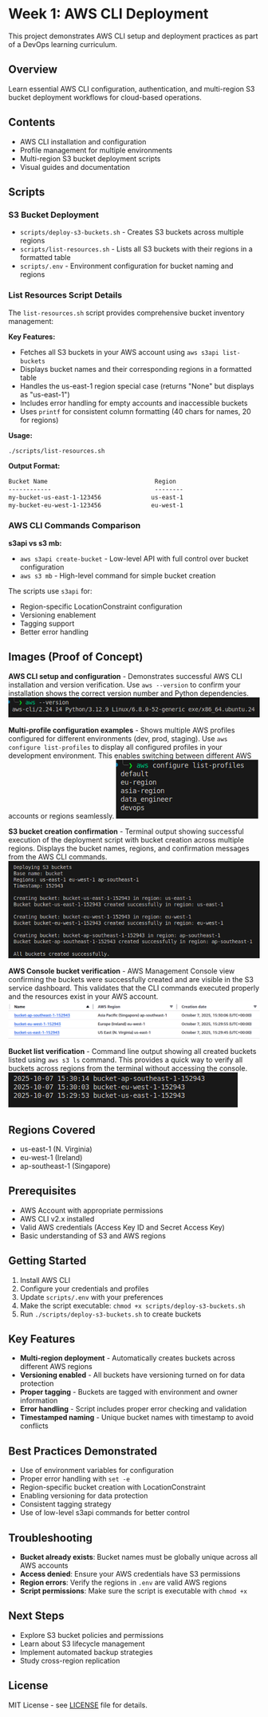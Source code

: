 # Week 1: AWS CLI Deployment

This project demonstrates AWS CLI setup and deployment practices as part of a DevOps learning curriculum.

## Overview

Learn essential AWS CLI configuration, authentication, and multi-region S3 bucket deployment workflows for cloud-based operations.

## Contents

- AWS CLI installation and configuration
- Profile management for multiple environments
- Multi-region S3 bucket deployment scripts
- Visual guides and documentation

## Scripts

### S3 Bucket Deployment
- `scripts/deploy-s3-buckets.sh` - Creates S3 buckets across multiple regions
- `scripts/list-resources.sh` - Lists all S3 buckets with their regions in a formatted table
- `scripts/.env` - Environment configuration for bucket naming and regions

### List Resources Script Details

The `list-resources.sh` script provides comprehensive bucket inventory management:

**Key Features:**
- Fetches all S3 buckets in your AWS account using `aws s3api list-buckets`
- Displays bucket names and their corresponding regions in a formatted table
- Handles the us-east-1 region special case (returns "None" but displays as "us-east-1")
- Includes error handling for empty accounts and inaccessible buckets
- Uses `printf` for consistent column formatting (40 chars for names, 20 for regions)

**Usage:**
```bash
./scripts/list-resources.sh
```

**Output Format:**
```
Bucket Name                              Region
------------                             --------
my-bucket-us-east-1-123456              us-east-1
my-bucket-eu-west-1-123456              eu-west-1
```

### AWS CLI Commands Comparison

**s3api vs s3 mb:**
- `aws s3api create-bucket` - Low-level API with full control over bucket configuration
- `aws s3 mb` - High-level command for simple bucket creation

The scripts use `s3api` for:
- Region-specific LocationConstraint configuration
- Versioning enablement
- Tagging support
- Better error handling


## Images (Proof of Concept)

**AWS CLI setup and configuration** - Demonstrates successful AWS CLI installation and version verification. Use `aws --version` to confirm your installation shows the correct version number and Python dependencies.
![AWS CLI setup and configuration proof](images/aws-cli.png)

**Multi-profile configuration examples** - Shows multiple AWS profiles configured for different environments (dev, prod, staging). Use `aws configure list-profiles` to display all configured profiles in your development environment. This enables switching between different AWS accounts or regions seamlessly.
![Multi-profile configuration examples](images/profiles.png)

**S3 bucket creation confirmation** - Terminal output showing successful execution of the deployment script with bucket creation across multiple regions. Displays the bucket names, regions, and confirmation messages from the AWS CLI commands.
![S3 bucket creation confirmation](images/bucket-created.png)

**AWS Console bucket verification** - AWS Management Console view confirming the buckets were successfully created and are visible in the S3 service dashboard. This validates that the CLI commands executed properly and the resources exist in your AWS account.
![AWS Console bucket verification](images/cloud-bucket.png)

**Bucket list verification** - Command line output showing all created buckets listed using `aws s3 ls` command. This provides a quick way to verify all buckets across regions from the terminal without accessing the console.
![bucket-list](images/bucket_list.png)

## Regions Covered

- us-east-1 (N. Virginia)
- eu-west-1 (Ireland)
- ap-southeast-1 (Singapore)

## Prerequisites

- AWS Account with appropriate permissions
- AWS CLI v2.x installed
- Valid AWS credentials (Access Key ID and Secret Access Key)
- Basic understanding of S3 and AWS regions

## Getting Started

1. Install AWS CLI
2. Configure your credentials and profiles
3. Update `scripts/.env` with your preferences
4. Make the script executable: `chmod +x scripts/deploy-s3-buckets.sh`
5. Run `./scripts/deploy-s3-buckets.sh` to create buckets

## Key Features

- **Multi-region deployment** - Automatically creates buckets across different AWS regions
- **Versioning enabled** - All buckets have versioning turned on for data protection
- **Proper tagging** - Buckets are tagged with environment and owner information
- **Error handling** - Script includes proper error checking and validation
- **Timestamped naming** - Unique bucket names with timestamp to avoid conflicts

## Best Practices Demonstrated

- Use of environment variables for configuration
- Proper error handling with `set -e`
- Region-specific bucket creation with LocationConstraint
- Enabling versioning for data protection
- Consistent tagging strategy
- Use of low-level s3api commands for better control

## Troubleshooting

- **Bucket already exists**: Bucket names must be globally unique across all AWS accounts
- **Access denied**: Ensure your AWS credentials have S3 permissions
- **Region errors**: Verify the regions in `.env` are valid AWS regions
- **Script permissions**: Make sure the script is executable with `chmod +x`

## Next Steps

- Explore S3 bucket policies and permissions
- Learn about S3 lifecycle management
- Implement automated backup strategies
- Study cross-region replication

## License

MIT License - see [LICENSE](LICENSE) file for details.